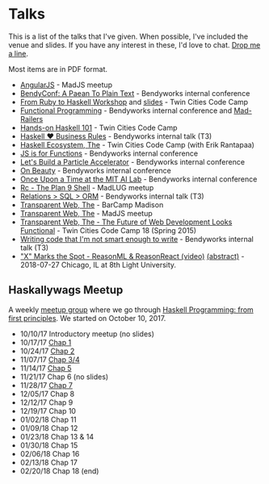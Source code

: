 # Talks

This is a list of the talks that I've given. When possible, I've
included the venue and slides. If you have any interest in these, I'd
love to chat. [Drop me a line](/contact.html).

Most items are in PDF format.

 * [AngularJS](/talks/angularjs.pdf) - MadJS meetup
 * [BendyConf: A Paean To Plain Text](http://bendyworks.com/bendyconf-a-paean-to-plain-text/) - Bendyworks internal conference
 * [From Ruby to Haskell Workshop](https://www.fpcomplete.com/user/twopoint718/from-ruby-to-haskell-workshop)
   and [slides](/talks/ruby_to_haskell.pdf) - Twin Cities Code Camp
 * [Functional Programming](/talks/functional_programming.pdf) - Bendyworks internal conference
   and [Mad-Railers](http://www.meetup.com/Mad-Railers/events/155553262/)
 * [Hands-on Haskell 101](/talks/hands_on_haskell_101.pdf) - Twin Cities Code Camp
 * [Haskell ♥ Business Rules](/talks/haskell_hearts_business_rules.pdf) - Bendyworks internal talk (T3)
 * [Haskell Ecosystem, The](/talks/the_haskell_ecosystem.pdf) - Twin Cities Code Camp (with Erik Rantapaa)
 * [JS is for Functions](/talks/js_is_for_functions.pdf) - Bendyworks internal conference
 * [Let's Build a Particle Accelerator](/talks/accelerators.pdf) - Bendyworks internal conference
 * [On Beauty](/talks/on_beauty.html) - Bendyworks internal conference
 * [Once Upon a Time at the MIT AI Lab](/talks/once_upon_a_time_at_mit_ai_lab.pdf) - Bendyworks internal conference
 * [Rc - The Plan 9 Shell](/talks/rc_shell.pdf) - MadLUG meetup
 * [Relations > SQL > ORM](/talks/relations.pdf) - Bendyworks internal talk (T3)
 * [Transparent Web, The](/talks/transparent_web_barcamp.pdf) - BarCamp Madison
 * [Transparent Web, The](/talks/transparent_web_madjs.pdf) - MadJS meetup
 * [Transparent Web, The - The Future of Web Development Looks
   Functional](/talks/tccc_spring_2015.pdf) - Twin Cities Code Camp 18 (Spring 2015)
 * [Writing code that I'm not smart enough to write](/talks/not_smart_enough_to_write.pdf) - Bendyworks internal talk (T3)
 * ["X" Marks the Spot - ReasonML & ReasonReact (video)](https://zoom.us/recording/share/ettdp8Vtr9PddK87QtIoxwLbOfppbZFTAi3gkEr6O8ewIumekTziMw)
   [(abstract)](https://www.meetup.com/8th-light-university/events/252704494) -  2018-07-27 Chicago, IL at 8th Light University.


## Haskallywags Meetup

A weekly [meetup group](https://www.meetup.com/Haskallywags/) where we go through [Haskell Programming: from first principles](http://haskellbook.com).
We started on October 10, 2017.

 * 10/10/17 Introductory meetup (no slides)
 * 10/17/17 [Chap 1](/talks/01_introductions.pdf)
 * 10/24/17 [Chap 2](/talks/02_all_you_need_is_lambda.pdf)
 * 11/07/17 [Chap 3/4](/talks/03_04_strings_basic_datatypes.pdf)
 * 11/14/17 [Chap 5](/talks/05_types.pdf)
 * 11/21/17  Chap 6 (no slides)
 * 11/28/17 [Chap 7](/talks/07_more_functional_patterns.pdf)
 * 12/05/17  Chap 8
 * 12/12/17  Chap 9
 * 12/19/17  Chap 10
 * 01/02/18  Chap 11
 * 01/09/18  Chap 12
 * 01/23/18  Chap 13 & 14
 * 01/30/18  Chap 15
 * 02/06/18  Chap 16
 * 02/13/18  Chap 17
 * 02/20/18  Chap 18 (end)
